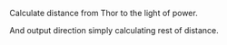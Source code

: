 Calculate distance from Thor to the light of power.

And output direction simply calculating rest of distance.